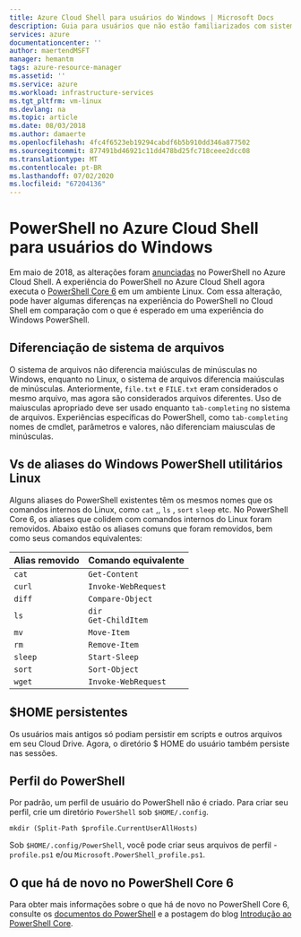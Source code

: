 ```yaml
---
title: Azure Cloud Shell para usuários do Windows | Microsoft Docs
description: Guia para usuários que não estão familiarizados com sistemas Linux
services: azure
documentationcenter: ''
author: maertendMSFT
manager: hemantm
tags: azure-resource-manager
ms.assetid: ''
ms.service: azure
ms.workload: infrastructure-services
ms.tgt_pltfrm: vm-linux
ms.devlang: na
ms.topic: article
ms.date: 08/03/2018
ms.author: damaerte
ms.openlocfilehash: 4fc4f6523eb19294cabdf6b5b910dd346a877502
ms.sourcegitcommit: 877491bd46921c11dd478bd25fc718ceee2dcc08
ms.translationtype: MT
ms.contentlocale: pt-BR
ms.lasthandoff: 07/02/2020
ms.locfileid: "67204136"
---
```

# <a name="powershell-in-azure-cloud-shell-for-windows-users"></a>PowerShell no Azure Cloud Shell para usuários do Windows

Em maio de 2018, as alterações foram [anunciadas](https://azure.microsoft.com/blog/pscloudshellrefresh/) no PowerShell no Azure Cloud Shell.
A experiência do PowerShell no Azure Cloud Shell agora executa o [PowerShell Core 6](https://github.com/powershell/powershell) em um ambiente Linux.
Com essa alteração, pode haver algumas diferenças na experiência do PowerShell no Cloud Shell em comparação com o que é esperado em uma experiência do Windows PowerShell.

## <a name="file-system-case-sensitivity"></a>Diferenciação de sistema de arquivos

O sistema de arquivos não diferencia maiúsculas de minúsculas no Windows, enquanto no Linux, o sistema de arquivos diferencia maiúsculas de minúsculas.
Anteriormente, `file.txt` e `FILE.txt` eram considerados o mesmo arquivo, mas agora são considerados arquivos diferentes.
Uso de maiusculas apropriado deve ser usado enquanto `tab-completing` no sistema de arquivos.
Experiências específicas do PowerShell, como `tab-completing` nomes de cmdlet, parâmetros e valores, não diferenciam maiusculas de minúsculas.

## <a name="windows-powershell-aliases-vs-linux-utilities"></a>Vs de aliases do Windows PowerShell utilitários Linux

Alguns aliases do PowerShell existentes têm os mesmos nomes que os comandos internos do Linux, como `cat` ,, `ls` , `sort` `sleep` etc. No PowerShell Core 6, os aliases que colidem com comandos internos do Linux foram removidos.
Abaixo estão os aliases comuns que foram removidos, bem como seus comandos equivalentes:  

|Alias removido   |Comando equivalente   |
|---|---|
|`cat`    | `Get-Content` |
|`curl`   | `Invoke-WebRequest` |
|`diff`   | `Compare-Object` |
|`ls`     | `dir` <br> `Get-ChildItem` |
|`mv`     | `Move-Item`   |
|`rm`     | `Remove-Item` |
|`sleep`  | `Start-Sleep` |
|`sort`   | `Sort-Object` |
|`wget`   | `Invoke-WebRequest` |

## <a name="persisting-home"></a>$HOME persistentes

Os usuários mais antigos só podiam persistir em scripts e outros arquivos em seu Cloud Drive.
Agora, o diretório $ HOME do usuário também persiste nas sessões.

## <a name="powershell-profile"></a>Perfil do PowerShell

Por padrão, um perfil de usuário do PowerShell não é criado.
Para criar seu perfil, crie um diretório `PowerShell` sob `$HOME/.config`.

```azurepowershell-interactive
mkdir (Split-Path $profile.CurrentUserAllHosts)
```

Sob `$HOME/.config/PowerShell`, você pode criar seus arquivos de perfil - `profile.ps1` e/ou `Microsoft.PowerShell_profile.ps1`.

## <a name="whats-new-in-powershell-core-6"></a>O que há de novo no PowerShell Core 6

Para obter mais informações sobre o que há de novo no PowerShell Core 6, consulte os [documentos do PowerShell](https://docs.microsoft.com/powershell/scripting/whats-new/what-s-new-in-powershell-core-60?view=powershell-6) e a postagem do blog [Introdução ao PowerShell Core](https://blogs.msdn.microsoft.com/powershell/2017/06/09/getting-started-with-powershell-core-on-windows-mac-and-linux/).
